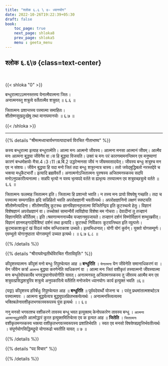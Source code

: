 ```yaml
---
title: "श्लोक ६.६ \ ७- ध्यानयोग"
date: 2022-10-26T19:22:39+05:30
draft: false
book:
    toc_page: true
    next_page: shloka8
    prev_page: shloka5
    menu : geeta_menu
---
```




## श्लोक ६.६\७ {class=text-center}

<br/>

{{< shloka  "0"  >}}

बन्धुरात्माऽऽत्मनस्तस्य येनात्मैवात्मना जितः।  
अनात्मनस्तु शत्रुत्वे वर्तेतात्मैव शत्रुवत् ॥ ६.६ ॥

जितात्मनः प्रशान्तस्य परमात्मा समाहितः।  
शीतोष्णसुखदुःखेषु तथा मानापमानयोः ॥ ६.७ ॥

{{< /shloka >}}

---


{{% details "श्रीमत्मध्वाचार्यभगवत्पादाचर्य विरचित  गीताभाष्य" %}}

कस्य बन्धुरात्मा इत्याह बन्धुरात्मेति। आत्मा मनः आत्मनो जीवस्य। आत्मना मनसा आत्मानं जीवम्। 
आत्मैव मनः आत्मना बुद्ध्या जीवेनैव वा।स हि बुद्ध्या विजयति। 
उक्तं च मनः परं कारणमामनन्तिमन एव मनुष्याणां कारणं बन्धमोक्षयोः मैत्रा.4।3।11।ब्र.बिं.2 
उद्धरेन्मनसा जीवं न जीवमवसादयेत्। जीवस्य बन्धुः शत्रुश्च मन एव न संशयः। 
जीवेन बुद्ध्या हि यदा मनो जितं तदा बन्धुः शत्रुरन्यत्र चास्य। 
ततो जयेद्बुद्धिबलो नरस्तद्देवे च भक्त्या मधुकैटभारौं। इत्यादि ब्रह्मवैवर्ते। 
अनात्मनोऽजितात्मनः पुरुषस्य अजितमनस्कस्य सदपि मनोऽनुपकारीत्यनात्मा। 
सन्नपि भृत्यो न यस्य भृत्यपदे वर्तते स ह्यभृत्यः तस्यात्मन एव शत्रुवच्छत्रुत्वे वर्तते ॥ ६.६ ॥ 

जितात्मनः फलमाह जितात्मन इति। जितात्मा हि प्रशान्तो भवति। 
न तस्य मनः प्रायो विषयेषु गच्छति। तदा च परमात्मा सम्यगाहितः हृदि सन्निहितो भवति अपरोक्षज्ञानी भवतीत्यर्थः। अपरोक्षज्ञानिनो लक्षणं स्पष्टयति शीतोष्णेत्यादिना। 
शीतोष्णादिषु कूटस्थः ज्ञानविज्ञानतृप्तात्मा विजितेन्द्रिय इति कूटस्थत्वे हेतुः। 
विज्ञानं विशेषज्ञानं अपरोक्षज्ञानं वा। तच्चोक्तं सामान्यैर्ये त्वविज्ञेया विशेषा मम गोचराः। 
देवादीनां तु तज्ज्ञानं विज्ञानमिति कीर्तितम्। इति।श्रवणान्मननाच्चैव यज्ज्ञानमुपजायते। 
तज्ज्ञानं दर्शनं विष्णोर्विज्ञानं शम्भुरब्रवीत्। 
विज्ञानं ज्ञानमङ्गादेर्विशिष्टं दर्शनं तथा इत्यादि। 
कूटस्थो निर्विकारः कूटवत्स्थित इति व्युत्पत्तेः। 
कूटमाकाशःकूटं खं विदलं व्योम सन्धिराकाश उच्यते। इत्यभिधानात्। 
योगी योगं कुर्वन्। युक्तो योगसम्पूर्णः। 
एवम्भूतो योगानुष्ठाता योगसम्पूर्ण उच्यत इत्यर्थः। ॥ ६.७ ६.८ ॥ 

{{% /details %}}



{{% details "श्रीराघवेन्द्रतीर्थविरचित गीताविवृतिः" %}}

कीदृशस्यात्मनः कीदृशं मनो बन्धुः रिपुश्चेत्यत आह ॥ 
**बन्धुरिति** । `येनात्मना` येन जीवेनेति समानाधिकरणं वा । 
येन जीवेन कर्त्रा `आत्मना` बुद्ध्या करणेनेति व्यधिकरणं वा । 
आत्मा मनः जितं वशीकृतं तस्यात्मनो
जीवस्यात्मा मनः बन्धुरेवोपकार्येव भगवद्ध्यानोपयोगीति 
यावत्‌। अनात्मनस्तु अजितमनस्कस्य तु जीवस्य आत्मैव मन 
एव शत्रुवत्प्रसिद्धशत्रुरिव शत्रुत्वे अनुपकारित्वे 
वर्तेतेति मनोजयेन ध्यानयोगः कार्य इत्युक्तं भवति ॥६॥  

(यद्वा) कीदृशस्य हरिर्बंधुः रिपुश्चेत्यत आह ॥ 
**बन्धुरिति** ॥ पूर्ववदेवार्थो योजना च ।
परंतु प्रथमांतात्मशब्दोऽत्र परमात्मपरः । 
आत्मना बुद्ध्येत्यत्र बुद्ध्युपलक्षितभक्त्येत्यर्थः । 
अनात्मनस्त्वित्यस्य भक्तिबलेनावशीकृतभगवत्स्वरूपस्य 
पुंस इत्यर्थः ।। ६॥


ननु मनसो भगवतश्च वशीकरणे तावस्य बन्धू भवत इत्युक्तम् 
केनोपकारेण तावस्य बन्धू । `आत्मना आत्मानमुद्धरेदि`ति 
आत्मोद्धारं कुरत इत्युक्तमितिचेत्स एव क इत्यत आह ॥ 
**जितेति** । `जितात्मनः` वशीकृतमनस्कस्य भक्त्या 
वशीकृतभगवत्स्वरूपस्य प्रशांतिर्भवति । स्वत एव मनसो 
विषयेष्त्रप्रवृत्तिर्भवतीत्यर्थः ।  संपूर्णयोगसिद्धिमद्रूपो 
योगारूढो भवतीति यावत्‌ ॥ ७ ॥

{{% /details %}}



{{% details "पद विचार" %}}


{{% /details %}}
